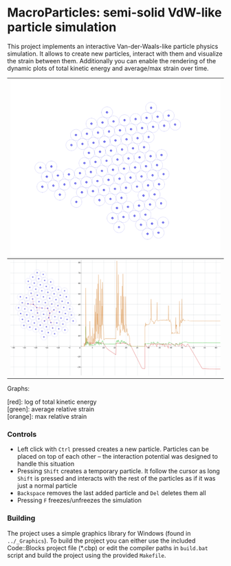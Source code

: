 # MacroParticles: semi-solid VdW-like particle simulation

This project implements an interactive Van-der-Waals-like particle physics simulation. It allows to create new particles, interact with them and visualize the strain between them. Additionally you can enable the rendering of the dynamic plots of total kinetic energy and average/max strain over time.

| ![An example of a particle system](img/img1.png)      |
| ----------------------------------------------------- |
| ![Strain graph and energy/strain plots](img/img2.png) |

Graphs:

[red]: log of total kinetic energy  
[green]: average relative strain  
[orange]: max relative strain  

### Controls

- Left click with `Ctrl` pressed creates a new particle. Particles can be placed on top of each other &ndash; the interaction potential was designed to handle this situation
- Pressing `Shift` creates a temporary particle. It follow the cursor as long `Shift` is pressed and interacts with the rest of the particles as if it was just a normal particle
- `Backspace` removes the last added particle and `Del` deletes them all
- Pressing `F` freezes/unfreezes the simulation

### Building

The project uses a simple graphics library for Windows (found in `../_Graphics`). To build the project you can either use the included Code::Blocks project file (*.cbp) or edit the compiler paths in `build.bat` script and build the project using the provided `Makefile`.
